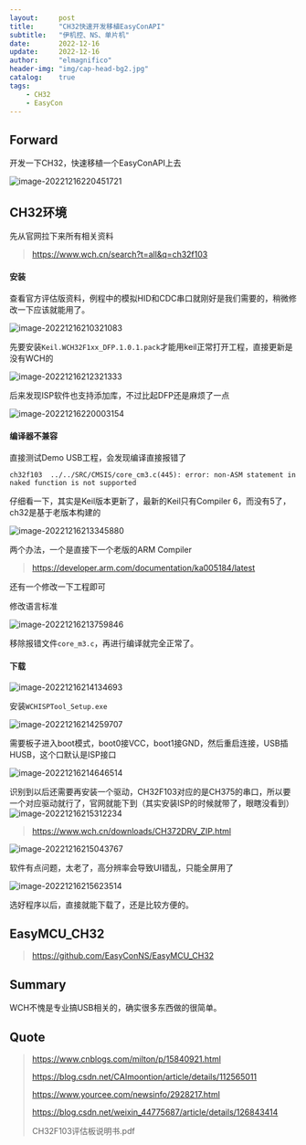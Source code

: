 ```yaml
---
layout:     post
title:      "CH32快速开发移植EasyConAPI"
subtitle:   "伊机控、NS、单片机"
date:       2022-12-16
update:     2022-12-16
author:     "elmagnifico"
header-img: "img/cap-head-bg2.jpg"
catalog:    true
tags:
    - CH32
    - EasyCon
---
```


## Forward

开发一下CH32，快速移植一个EasyConAPI上去

![image-20221216220451721](http://img.elmagnifico.tech:9514/static/upload/elmagnifico/202212162204792.png)



## CH32环境

先从官网拉下来所有相关资料

> https://www.wch.cn/search?t=all&q=ch32f103



#### 安装

查看官方评估版资料，例程中的模拟HID和CDC串口就刚好是我们需要的，稍微修改一下应该就能用了。

![image-20221216210321083](http://img.elmagnifico.tech:9514/static/upload/elmagnifico/202212162103160.png)

先要安装`Keil.WCH32F1xx_DFP.1.0.1.pack`才能用keil正常打开工程，直接更新是没有WCH的

![image-20221216212321333](http://img.elmagnifico.tech:9514/static/upload/elmagnifico/202212162123371.png)

后来发现ISP软件也支持添加库，不过比起DFP还是麻烦了一点

![image-20221216220003154](http://img.elmagnifico.tech:9514/static/upload/elmagnifico/202212162200181.png)



#### 编译器不兼容



直接测试Demo USB工程，会发现编译直接报错了

```
ch32f103  ../../SRC/CMSIS/core_cm3.c(445): error: non-ASM statement in naked function is not supported
```

仔细看一下，其实是Keil版本更新了，最新的Keil只有Compiler 6，而没有5了，ch32是基于老版本构建的

![image-20221216213345880](http://img.elmagnifico.tech:9514/static/upload/elmagnifico/202212162133914.png)

两个办法，一个是直接下一个老版的ARM Compiler

> https://developer.arm.com/documentation/ka005184/latest

还有一个修改一下工程即可

修改语言标准

![image-20221216213759846](http://img.elmagnifico.tech:9514/static/upload/elmagnifico/202212162137878.png)

移除报错文件`core_m3.c`，再进行编译就完全正常了。



#### 下载

![image-20221216214134693](http://img.elmagnifico.tech:9514/static/upload/elmagnifico/202212162141737.png)

安装`WCHISPTool_Setup.exe`

![image-20221216214259707](http://img.elmagnifico.tech:9514/static/upload/elmagnifico/202212162142801.png)

需要板子进入boot模式，boot0接VCC，boot1接GND，然后重启连接，USB插HUSB，这个口默认是ISP接口

![image-20221216214646514](http://img.elmagnifico.tech:9514/static/upload/elmagnifico/202212162146538.png)

识别到以后还需要再安装一个驱动，CH32F103对应的是CH375的串口，所以要一个对应驱动就行了，官网就能下到（其实安装ISP的时候就带了，眼瞎没看到）![image-20221216215312234](http://img.elmagnifico.tech:9514/static/upload/elmagnifico/202212162153263.png)

> https://www.wch.cn/downloads/CH372DRV_ZIP.html

![image-20221216215043767](http://img.elmagnifico.tech:9514/static/upload/elmagnifico/202212162150793.png)

软件有点问题，太老了，高分辨率会导致UI错乱，只能全屏用了

![image-20221216215623514](http://img.elmagnifico.tech:9514/static/upload/elmagnifico/202212162156590.png)

选好程序以后，直接就能下载了，还是比较方便的。



## EasyMCU_CH32

> https://github.com/EasyConNS/EasyMCU_CH32



## Summary

WCH不愧是专业搞USB相关的，确实很多东西做的很简单。



## Quote

> https://www.cnblogs.com/milton/p/15840921.html
>
> https://blog.csdn.net/CAImoontion/article/details/112565011
>
> https://www.yourcee.com/newsinfo/2928217.html
>
> https://blog.csdn.net/weixin_44775687/article/details/126843414
>
> CH32F103评估板说明书.pdf

